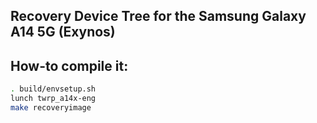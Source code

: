 ## Recovery Device Tree for the Samsung Galaxy A14 5G (Exynos)

## How-to compile it:

```sh
. build/envsetup.sh
lunch twrp_a14x-eng
make recoveryimage
```
